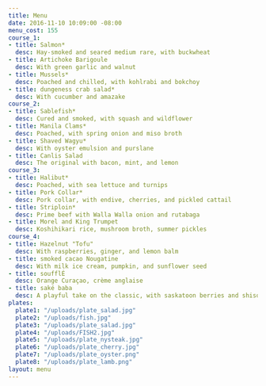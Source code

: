 ```yaml
---
title: Menu
date: 2016-11-10 10:09:00 -08:00
menu_cost: 155
course_1:
- title: Salmon*
  desc: Hay-smoked and seared medium rare, with buckwheat
- title: Artichoke Barigoule
  desc: With green garlic and walnut
- title: Mussels*
  desc: Poached and chilled, with kohlrabi and bokchoy
- title: dungeness crab salad*
  desc: With cucumber and amazake
course_2:
- title: Sablefish*
  desc: Cured and smoked, with squash and wildflower
- title: Manila Clams*
  desc: Poached, with spring onion and miso broth
- title: Shaved Wagyu*
  desc: With oyster emulsion and purslane
- title: Canlis Salad
  desc: The original with bacon, mint, and lemon
course_3:
- title: Halibut*
  desc: Poached, with sea lettuce and turnips
- title: Pork Collar*
  desc: Pork collar, with endive, cherries, and pickled cattail
- title: Striploin*
  desc: Prime beef with Walla Walla onion and rutabaga
- title: Morel and King Trumpet
  desc: Koshihikari rice, mushroom broth, summer pickles
course_4:
- title: Hazelnut "Tofu"
  desc: With raspberries, ginger, and lemon balm
- title: smoked cacao Nougatine
  desc: With milk ice cream, pumpkin, and sunflower seed
- title: soufflÉ
  desc: Orange Curaçao, crème anglaise
- title: saké baba
  desc: A playful take on the classic, with saskatoon berries and shiso
plates:
  plate1: "/uploads/plate_salad.jpg"
  plate2: "/uploads/fish.jpg"
  plate3: "/uploads/plate_salad.jpg"
  plate4: "/uploads/FISH2.jpg"
  plate5: "/uploads/plate_nysteak.jpg"
  plate6: "/uploads/plate_cherry.jpg"
  plate7: "/uploads/plate_oyster.png"
  plate8: "/uploads/plate_lamb.png"
layout: menu
---
```


